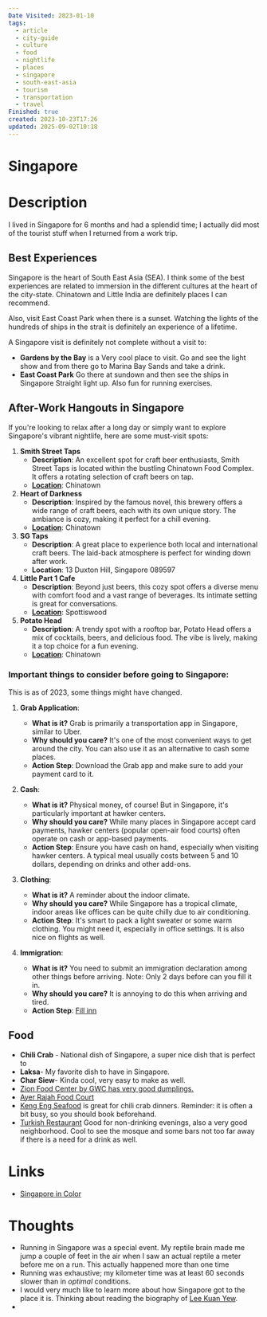 ```yaml
---
Date Visited: 2023-01-10
tags:
  - article
  - city-guide
  - culture
  - food
  - nightlife
  - places
  - singapore
  - south-east-asia
  - tourism
  - transportation
  - travel
Finished: true
created: 2023-10-23T17:26
updated: 2025-09-02T10:18
---
```

# Singapore


# Description
I lived in Singapore for 6 months and had a splendid time; I actually did most of the tourist stuff when I returned from a work trip. 

## Best Experiences
Singapore is the heart of South East Asia (SEA). I think some of the best experiences are related to immersion in the different cultures at the heart of the city-state.  Chinatown and Little India are definitely places I can recommend. 

Also, visit East Coast Park when there is a sunset. Watching the lights of the hundreds of ships in the strait is definitely an experience of a lifetime. 

A Singapore visit is definitely not complete without a visit to:

- **Gardens by the Bay** is a Very cool place to visit. Go and see the light show and from there go to Marina Bay Sands and take a drink. 
- **East Coast Park** Go there at sundown and then see the ships in Singapore Straight light up. Also fun for running exercises. 
## **After-Work Hangouts in Singapore**

If you're looking to relax after a long day or simply want to explore Singapore's vibrant nightlife, here are some must-visit spots:

1. **Smith Street Taps**
    - **Description**: An excellent spot for craft beer enthusiasts, Smith Street Taps is located within the bustling Chinatown Food Complex. It offers a rotating selection of craft beers on tap.
    - **[Location](https://maps.app.goo.gl/nsMDC3Gq4fBxPFhB6)**: Chinatown
2. **Heart of Darkness**
    - **Description**: Inspired by the famous novel, this brewery offers a wide range of craft beers, each with its own unique story. The ambiance is cozy, making it perfect for a chill evening.
    - **[Location](https://maps.app.goo.gl/db79YVasooQiJ8Ez9)**: Chinatown
3. **SG Taps**
    - **Description**: A great place to experience both local and international craft beers. The laid-back atmosphere is perfect for winding down after work.
    - **Location**: 13 Duxton Hill, Singapore 089597
4. **Little Part 1 Cafe**
    - **Description**: Beyond just beers, this cozy spot offers a diverse menu with comfort food and a vast range of beverages. Its intimate setting is great for conversations.
    - **[Location](https://maps.app.goo.gl/tNEKTRvQHmEybvWj9)**: Spottiswood
5. **Potato Head**
    - **Description**: A trendy spot with a rooftop bar, Potato Head offers a mix of cocktails, beers, and delicious food. The vibe is lively, making it a top choice for a fun evening.
    - **[Location](https://maps.app.goo.gl/dF1CyPzk4uLYWY8B8)**: Chinatown

### **Important things to consider before going to Singapore:**
This is as of 2023, some things might have changed. 
1. **Grab Application**:
   - **What is it?** Grab is primarily a transportation app in Singapore, similar to Uber.
   - **Why should you care?** It's one of the most convenient ways to get around the city. You can also use it as an alternative to cash some places. 
   - **Action Step**: Download the Grab app and make sure to add your payment card to it.

2. **Cash**:
   - **What is it?** Physical money, of course! But in Singapore, it's particularly important at hawker centers.
   - **Why should you care?** While many places in Singapore accept card payments, hawker centers (popular open-air food courts) often operate on cash or app-based payments.
   - **Action Step**: Ensure you have cash on hand, especially when visiting hawker centers. A typical meal usually costs between 5 and 10 dollars, depending on drinks and other add-ons. 

3. **Clothing**:
   - **What is it?** A reminder about the indoor climate.
   - **Why should you care?** While Singapore has a tropical climate, indoor areas like offices can be quite chilly due to air conditioning.
   - **Action Step**: It's smart to pack a light sweater or some warm clothing. You might need it, especially in office settings. It is also nice on flights as well.

3. **Immigration**:
   - **What is it?** You need to submit an immigration declaration among other things before arriving.  Note: Only 2 days before can you fill it in. 
   - **Why should you care?** It is annoying to do this when arriving and tired.
   - **Action Step**: [Fill inn](https://www.ica.gov.sg/enter-transit-depart/entering-singapore/sg-arrival-card)
## Food
- **Chili Crab** - National dish of Singapore, a super nice dish that is perfect to 
- **Laksa**- My favorite dish to have in Singapore. 
- **Char Siew**- Kinda cool, very easy to make as well. 
- [Zion Food Center by GWC has very good dumplings.](https://maps.app.goo.gl/s83KMJjhMeA5xSFy5)
- [Ayer Rajah Food Court](https://maps.app.goo.gl/6cb4PkS1KiBtRsGz8)
- [Keng Eng Seafood](https://maps.app.goo.gl/3JngyFu5zZcT7ZwP8) is great for chili crab dinners. Reminder: it is often a bit busy, so you should book beforehand. 
- [Turkish Restaurant](https://maps.app.goo.gl/anFusKPXE3HcV1Sd8) Good for non-drinking evenings, also a very good neighborhood.  Cool to see the mosque and some bars not too far away if there is a need for a drink as well.
# Links
- [Singapore in Color](https://www.straitstimes.com/multimedia/graphics/2023/08/singapore-in-colour/)

# Thoughts 
- Running in Singapore was a special event. My reptile brain made me jump a couple of feet in the air when I saw an actual reptile a meter before me on a run.  This actually happened more than one time
- Running was exhaustive; my kilometer time was at least 60 seconds slower than in *optimal* conditions. 
- I would very much like to learn more about how Singapore got to the place it is. Thinking about reading the biography of [Lee Kuan Yew](https://en.wikipedia.org/wiki/Lee_Kuan_Yew). 
- 